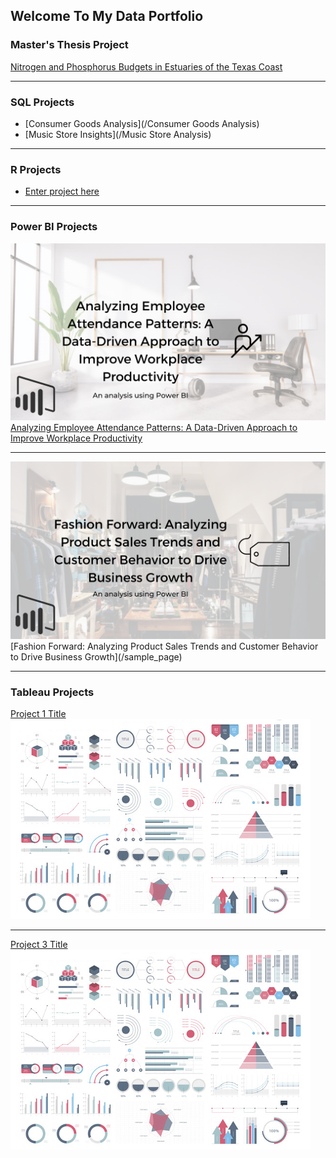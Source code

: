 ## Welcome To My Data Portfolio

### Master's Thesis Project
[Nitrogen and Phosphorus Budgets in Estuaries of the Texas Coast](/MS_Thesis)

---

### SQL Projects

- [Consumer Goods Analysis](/Consumer Goods Analysis)
- [Music Store Insights](/Music Store Analysis)

---
### R Projects
- [Enter project here](/sample_page)

---
### Power BI Projects

<img src="images/Employee_Attendance.png?raw=true"/> <br>
[Analyzing Employee Attendance Patterns: A Data-Driven Approach to Improve Workplace Productivity](/sample_page)

---

<img src="images/Clothing_Store.png?raw=true"/>
[Fashion Forward: Analyzing Product Sales Trends and Customer Behavior to Drive Business Growth](/sample_page)


---

### Tableau Projects

[Project 1 Title](/sample_page)
<img src="images/dummy_thumbnail.jpg?raw=true"/>

---
[Project 3 Title](http://example.com/)
<img src="images/dummy_thumbnail.jpg?raw=true"/>
